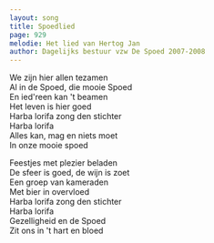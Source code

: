 ```yaml
---
layout: song
title: Spoedlied
page: 929
melodie: Het lied van Hertog Jan
author: Dagelijks bestuur vzw De Spoed 2007-2008
---
```


We zijn hier allen tezamen  
Al in de Spoed, die mooie Spoed  
En ied'reen kan 't beamen  
Het leven is hier goed  
Harba lorifa zong den stichter  
Harba lorifa  
Alles kan, mag en niets moet  
In onze mooie spoed  

Feestjes met plezier beladen  
De sfeer is goed, de wijn is zoet  
Een groep van kameraden  
Met bier in overvloed  
Harba lorifa zong den stichter  
Harba lorifa  
Gezelligheid en de Spoed  
Zit ons in 't hart en bloed  
